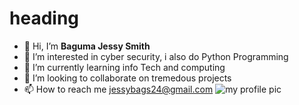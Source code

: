  # heading
- 👋 Hi, I’m **Baguma Jessy Smith**
- 👀 I’m interested in cyber security, i also do Python Programming
- 🌱 I’m currently learning info Tech and computing
- 💞️ I’m looking to collaborate on tremedous projects
- 📫 How to reach me jessybags24@gmail.com
![my profile pic](https://img.freepik.com/premium-photo/ai-generated-illustration-ai-technology-helping-people-everyday-life_441362-4053.jpg?size=626&ext=jpg&ga=GA1.2.908112748.1694266628&semt=sph)

<!---
jessybags24/jessybags24 is a ✨ special ✨ repository because its `README.md` (this file) appears on your GitHub profile.
You can click the Preview link to take a look at your changes.
--->
